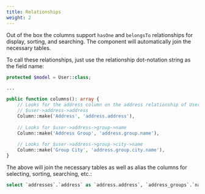 ```yaml
---
title: Relationships
weight: 2
---
```


Out of the box the columns support `hasOne` and `belongsTo` relationships for display, sorting, and searching. The component will automatically join the necessary tables.

To call these relationships, just use the relationship dot-notation string as the field name:

```php
protected $model = User::class;

...

public function columns(): array {
    // Looks for the address column on the address relationship of User.
    // $user->address->address
    Column::make('Address', 'address.address'),
    
    // Looks for $user->address->group->name
    Column::make('Address Group', 'address.group.name'),
    
    // Looks for $user->address->group->city->name
    Column::make('Group City', 'address.group.city.name'),
}
```

The above will join the necessary tables as well as alias the columns for selecting, sorting, searching, etc.:

```sql
select `addresses`.`address` as `address.address`, `address_groups`.`name` as `address.group.name`, `cities`.`name` as `address.group.city.name` from `users` left join `addresses` on `addresses`.`user_id` = `users`.`id` left join `address_groups` on `addresses`.`address_group_id` = `address_groups`.`id` left join `cities` on `address_groups`.`city_id` = `cities`.`id`
```
